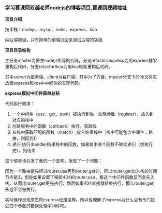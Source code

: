 ### 学习慕课网双越老师nodejs的博客项目,[慕课网视频地址](https://coding.imooc.com/class/320.html#Anchor)

**项目介绍**

技术栈：nodejs、mysql、redis、express、koa

纯后端项目，只有简单的前端页面来测试后端的功能.

**项目目录结构**

主分支master为原生nodejs所写的代码，分支refactor/express为用express框架重构后代码，分支refactor/koa为用koa框架重构后代码。

其中server为服务端，client为客户端，其中为了方便，master分支下的lib文件夹放置express和koa中中间件的实现代码。



**express模拟中间件简单总结**

代码执行顺序：


1. 一个中间件（use、get、post）被执行到后，处理参数（register），放入到对应的栈中
2. 创建服务中的函数（callback）执行，获取栈
3. 从栈中获取匹配的函数（match）,放入结果栈中（栈中可能包含中间件：路由，则回到1）
4. 递归 执行(handle)结果栈中的函数，如果其中某个函数不继续递归（或执行完），则结束

这个顺序也引发了我的一个思考，发现了一个问题：

​	因为一个路由是先经过router.use再到router.get的，所以router.get加入栈的时间节点是3，但是如果设置了捕捉404的router.use，那这个中间件函数反而会先入栈，从而比router.get更先执行，然后如果404直接就结束执行，那么router.get永远不会被执行。

​	实际操作发现原生的express也是这样。所以也理解了express为什么会有专门接受四个参数的错误处理中间件吧。